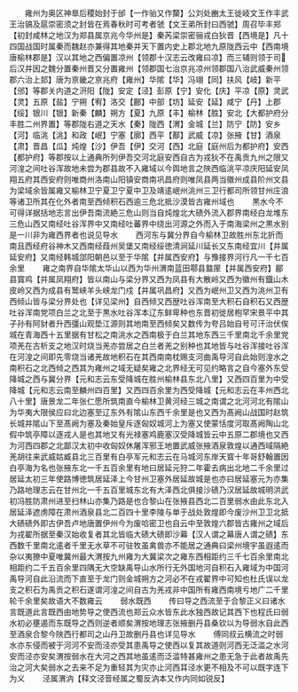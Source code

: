 <!-- { "loadSidebar": true } -->
　　雍州为奥区神臯后稷始封于邰【一作骀又作斄】公刘处豳太王徙岐文王作丰武王治镐及扈崇密须之封皆在焉春秋时可考者虢【文王弟所封曰西虢】周召毕丰郑【初封咸林之地汉为郑县属京兆今华州是】秦芮梁崇密骊戎白狄晋【西境是】凡十四国战国时属秦而魏赵亦兼得其地秦并天下置内史上郡北地九原陇西云中【西南境唐榆林郡是】汉以其地之西偏置凉州【领郡十汉志云改雍曰凉】而三辅则领于司后汉并因之魏分置秦州晋又分置雍州【领郡国七治京兆凉州领郡国八治武威秦州领郡六治上邽】唐为亰畿之亰兆府【雍州】华隂【华】冯翊【同】扶风【岐】新平【邠】等郡关内道之汧阳【陇】安定【泾】彭原【宁】安化【庆】平凉【原】灵武【灵】五原【盐】宁朔【宥】洛交【鄜】中部【坊】延安【延】咸宁【丹】上郡【绥】银川【银】新秦【麟】朔方【夏】九原【丰】榆林【胜】安北【大都护府分丰胜二州界置】等郡陇右道之天水【秦】陇西【渭】金城【兰】防宁【防】安乡【河】临洮【洮】和政【岷】宁塞【廓】西平【鄯】武威【凉】张掖【甘】酒泉【肃】晋昌【瓜】炖煌【沙】伊吾【伊】交河【西】北庭【庭州后为都护府】安西【都护府】等郡按以上通典所列伊吾交河北庭安西自古为戎狄不在禹贡九州之限又河湟之间吐谷浑故地未尝为郡县故不入雍域以今舆地言之陜西临洮平凉庆阳延安凤翔五府其西安府则唯商州洛南山阳镇安商南巩昌府则唯凤县两当徽州成县阶州文县为梁域余皆属雍又榆林卫宁夏卫宁夏中卫及靖逺岷州洮州三卫行都司所领甘州庄浪等诸卫所其在化外者南至西倾积石西逾三危北抵沙漠皆古雍州域也
　　黒水今不可得详据括地志言出伊吾南流絶三危山则当自炖煌北大碛外流入郡界南经白龙堆东三危山西又南经吐谷浑界中又南经吐蕃界中绕出河源之外而入于南海梁州之黒水别是一川非为雍西界者也说见导水
　　西河东与冀分界自今榆林卫故胜州东北折而南且西经府谷神木又西南经葭州吴堡又南经绥徳清涧延川延长又东南经宜川【并属延安府】又南经韩城郃阳朝邑以至于华隂【并属西安府】与豫接界河行凡一千七百余里
　　雍之南界自华隂太华山以西为华州渭南蓝田鄠县盩厔【并属西安府】郿县寳鸡【并属凤翔府】皆以南山与梁分界又西为凤县有大散岭又西为徽州有鐡山木皮岭又西为成县有鹫峡羊头峡龙门戍【并属巩昌府】又西为岷州卫又西为洮州卫有西倾山皆与梁分界处也【详见梁州】自西倾又西歴吐谷浑南至大积石自积石又西歴吐谷浑南党项白兰之北至于黒水吐谷浑本辽东鲜卑种也东晋初徙居枹罕宋景平中其子孙有阿豺者升西彊山观垫江源则其地南至西倾矣又数传为夸吕始自号可汗治伏俟城在青海西十五里据有甘松之南洮水之西南极于白兰其地东西三千里南北千余里党项羌在古析支之地汉时烧当羌亦尝居之白兰者羌之别种也其地皆与吐谷浑接吐谷浑在河湟之间即先零烧当诸羌故地积石在其西南南枕赐支河曲禹导河自此始则湟水之南积石之北西倾之西其为雍州之域无疑矣雍之北界经无可见约略言之自今塞外东受降城之西与冀分界【元和志云东受降城在胜州榆林县东北八里】又西四百里为中受降城【元和志云南至麟州四百里】又西四百余里为西受降城【元和志云在丰州西北八十里】唐景龙二年张仁愿所筑南直今榆林卫黄河经三城之南谓之北河河北有隂山为华夷大限侯应曰北边塞至辽东外有隂山东西千余里是也又西为髙阙山战国时赵筑长城并隂山下至髙阙为塞及秦始皇斥逐匈奴城河上为塞又使蒙恬度河取髙阙陶山北假中筑亭障以逐戎人是也其地又有光禄塞鸡鹿塞汉受降城皆云中五原二郡境也又西为河西四郡之北鄙汉太初中收匈奴休屠浑邪王地置武威张掖酒泉敦煌以通西域隔絶羌胡往来武威姑臧县北三百里有白亭军元和志云在马城河东岸天寳十年哥舒翰置因白亭海为名也张掖东北一千五百余里有地曰居延元狩二年霍去病出北地二千余里过居延太初三年使路博徳筑居延泽上今甘州卫塞外居延故城是也亦曰居延塞元为亦集乃路地理志云在甘州北一千五百里城东北有大泽西北俱接沙碛乃汉居延故城明洪武初冯胜防肃州进至扫林山亦集乃路是也合黎山在张掖县西北二百里弱水由此东北入居延泽遮虏障在肃州酒泉县北二百四十里李陵与单于战处敦煌即今废沙州卫卫北抵大碛碛外即古伊吾卢地唐置伊州今为废哈密卫也自云中至敦煌六郡皆古雍州之域后为戎翟所据至秦汉始收复者其北皆临大碛大碛即沙幕【汉人谓之幕唐人谓之碛】东西数千里南北逺者千里无水草不可驻牧虽禽兽亦不能居之通典曰梁州境宇虽遐逺而杂以夷獠中夏唯冀州最大渭按九州雍为大冀梁次之雍东西相距约三千七百余里南北相距约二千五百余里四隅无大空缺禹导山水所行无外国地河自积石入雍域为中国河禹导河自此沿流而下直至于龙门则金城朔方之河必不在戎翟界中可知也杜氏误以龙支之积石为禹贡之积石遂谓河湟之间自古为羌戎非中国所有雍西南境亏地广二千里轮千余里矣故语大不数雍云
　　弱水既西
　　传曰导之西流至于合黎正义曰诸水言既道此言既西由地势导之使西流也郑云众水皆东此水独西故记其西下也程氏曰弱水初必壅遏而东既导之西则逆者顺矣渭按地理志张掖删丹县桑钦以为导弱水自此西至酒泉合黎今陜西行都司之山丹卫故删丹县也详见导水
　　傅同叔云横流之时弱水亦东侵而被于河河不安而泾亦受其患禹导之使西以复其故道则河西无泛滥之水河安而泾亦安矣渭按弱水在大河之西其地虽逺而泛滥特甚雍州之患无急于此者故禹先治之河大矣弱水之去来不足为重轻其为灾亦止河西耳泾水更不相及不可以既字连下为义
　　泾属渭汭【释文泾音经属之蜀反汭本又作内同如锐反】

